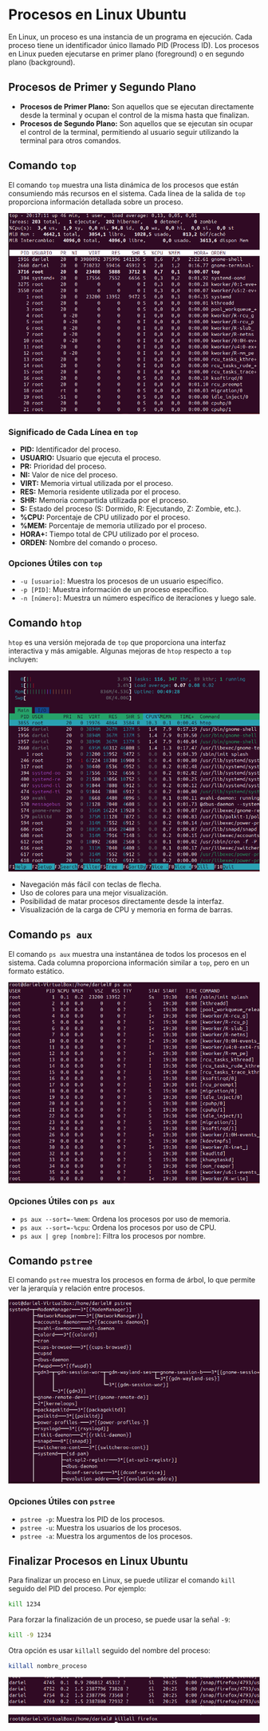 # **Procesos en Linux Ubuntu**

En Linux, un proceso es una instancia de un programa en ejecución. Cada proceso tiene un identificador único llamado PID (Process ID). Los procesos en Linux pueden ejecutarse en primer plano (foreground) o en segundo plano (background).

## **Procesos de Primer y Segundo Plano**

- **Procesos de Primer Plano:** Son aquellos que se ejecutan directamente desde la terminal y ocupan el control de la misma hasta que finalizan.
- **Procesos de Segundo Plano:** Son aquellos que se ejecutan sin ocupar el control de la terminal, permitiendo al usuario seguir utilizando la terminal para otros comandos.

## **Comando `top`**

El comando `top` muestra una lista dinámica de los procesos que están consumiendo más recursos en el sistema. Cada línea de la salida de `top` proporciona información detallada sobre un proceso.

![top](./imagenes/procesos/procesos1.png)

### **Significado de Cada Línea en `top`**

- **PID:** Identificador del proceso.
- **USUARIO:** Usuario que ejecuta el proceso.
- **PR:** Prioridad del proceso.
- **NI:** Valor de nice del proceso.
- **VIRT:** Memoria virtual utilizada por el proceso.
- **RES:** Memoria residente utilizada por el proceso.
- **SHR:** Memoria compartida utilizada por el proceso.
- **S:** Estado del proceso (S: Dormido, R: Ejecutando, Z: Zombie, etc.).
- **%CPU:** Porcentaje de CPU utilizado por el proceso.
- **%MEM:** Porcentaje de memoria utilizado por el proceso.
- **HORA+:** Tiempo total de CPU utilizado por el proceso.
- **ORDEN:** Nombre del comando o proceso.

### **Opciones Útiles con `top`**

- `-u [usuario]`: Muestra los procesos de un usuario específico.
- `-p [PID]`: Muestra información de un proceso específico.
- `-n [número]`: Muestra un número específico de iteraciones y luego sale.

## **Comando `htop`**

`htop` es una versión mejorada de `top` que proporciona una interfaz interactiva y más amigable. Algunas mejoras de `htop` respecto a `top` incluyen:

![top](./imagenes/procesos/procesos2.png)

- Navegación más fácil con teclas de flecha.
- Uso de colores para una mejor visualización.
- Posibilidad de matar procesos directamente desde la interfaz.
- Visualización de la carga de CPU y memoria en forma de barras.

## **Comando `ps aux`**

El comando `ps aux` muestra una instantánea de todos los procesos en el sistema. Cada columna proporciona información similar a `top`, pero en un formato estático.

![top](./imagenes/procesos/procesos3.png)

### **Opciones Útiles con `ps aux`**

- `ps aux --sort=-%mem`: Ordena los procesos por uso de memoria.
- `ps aux --sort=-%cpu`: Ordena los procesos por uso de CPU.
- `ps aux | grep [nombre]`: Filtra los procesos por nombre.

## **Comando `pstree`**

El comando `pstree` muestra los procesos en forma de árbol, lo que permite ver la jerarquía y relación entre procesos.

![top](./imagenes/procesos/procesos4.png)

### **Opciones Útiles con `pstree`**

- `pstree -p`: Muestra los PID de los procesos.
- `pstree -u`: Muestra los usuarios de los procesos.
- `pstree -a`: Muestra los argumentos de los procesos.

## **Finalizar Procesos en Linux Ubuntu**

Para finalizar un proceso en Linux, se puede utilizar el comando `kill` seguido del PID del proceso. Por ejemplo:

```bash
kill 1234
```

Para forzar la finalización de un proceso, se puede usar la señal `-9`:

```bash
kill -9 1234
```

Otra opción es usar `killall` seguido del nombre del proceso:

```bash
killall nombre_proceso
```
![top](./imagenes/procesos/procesos5.png)

![top](./imagenes/procesos/procesos6.png)